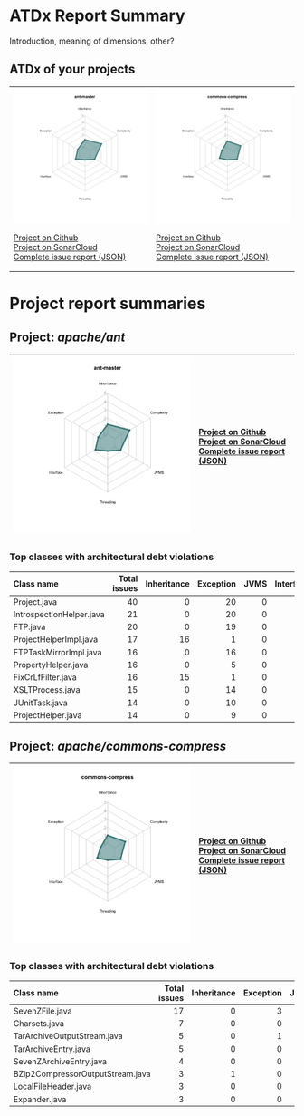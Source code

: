 
# ATDx Report Summary

Introduction, meaning of dimensions, other?

## ATDx of your projects
|||
|-|-|
|<img src="https://github.com/robertoverdecchia/ATDx_report_sandbox/blob/master/plots/ant-master.jpg"/> <p style="text-align:left">[Project on Github](https://github.com/apache/ant) <br> [Project on SonarCloud ](https://sonarcloud.io/dashboard?id=ant-master) <br> [Complete issue report (JSON)](https://github.com/robertoverdecchia/ATDx_report_sandbox/blob/master/jsons/ant-master.json)</p>|<img src="https://github.com/robertoverdecchia/ATDx_report_sandbox/blob/master/plots/commons-compress.jpg"/> <p style="text-align:left">[Project on Github](https://github.com/apache/commons-compress) <br> [Project on SonarCloud ](https://sonarcloud.io/dashboard?id=commons-compress) <br> [Complete issue report (JSON)](https://github.com/robertoverdecchia/ATDx_report_sandbox/blob/master/jsons/commons-compress.json)</p>
# Project report summaries
## Project: _apache/ant_
|<img src="https://github.com/robertoverdecchia/ATDx_report_sandbox/blob/master/plots/ant-master.jpg"/>|<p style="text-align:left">[Project on Github](https://github.com/apache/ant) <br> [Project on SonarCloud ](https://sonarcloud.io/dashboard?id=ant-master) <br> [Complete issue report (JSON)](https://github.com/robertoverdecchia/ATDx_report_sandbox/blob/master/jsons/ant-master.json)</p>
|-|-|
### Top classes with architectural debt violations
| Class name               |   Total issues |   Inheritance |   Exception |   JVMS |   Interface |   Threading |   Complexity | Fully qualified name                                                       |
|:-------------------------|---------------:|--------------:|------------:|-------:|------------:|------------:|-------------:|:---------------------------------------------------------------------------|
| Project.java             |             40 |             0 |          20 |      0 |          20 |           0 |            0 | src/main/org/apache/tools/ant/Project.java                                 |
| IntrospectionHelper.java |             21 |             0 |          20 |      0 |           1 |           0 |            0 | src/main/org/apache/tools/ant/IntrospectionHelper.java                     |
| FTP.java                 |             20 |             0 |          19 |      0 |           1 |           0 |            0 | src/main/org/apache/tools/ant/taskdefs/optional/net/FTP.java               |
| ProjectHelperImpl.java   |             17 |            16 |           1 |      0 |           0 |           0 |            0 | src/main/org/apache/tools/ant/helper/ProjectHelperImpl.java                |
| FTPTaskMirrorImpl.java   |             16 |             0 |          16 |      0 |           0 |           0 |            0 | src/main/org/apache/tools/ant/taskdefs/optional/net/FTPTaskMirrorImpl.java |
| PropertyHelper.java      |             16 |             0 |           5 |      0 |          11 |           0 |            0 | src/main/org/apache/tools/ant/PropertyHelper.java                          |
| FixCrLfFilter.java       |             16 |            15 |           1 |      0 |           0 |           0 |            0 | src/main/org/apache/tools/ant/filters/FixCrLfFilter.java                   |
| XSLTProcess.java         |             15 |             0 |          14 |      0 |           1 |           0 |            0 | src/main/org/apache/tools/ant/taskdefs/XSLTProcess.java                    |
| JUnitTask.java           |             14 |             0 |          10 |      0 |           4 |           0 |            0 | src/main/org/apache/tools/ant/taskdefs/optional/junit/JUnitTask.java       |
| ProjectHelper.java       |             14 |             0 |           9 |      0 |           5 |           0 |            0 | src/main/org/apache/tools/ant/ProjectHelper.java                           |

## Project: _apache/commons-compress_
|<img src="https://github.com/robertoverdecchia/ATDx_report_sandbox/blob/master/plots/commons-compress.jpg"/>|<p style="text-align:left">[Project on Github](https://github.com/apache/commons-compress) <br> [Project on SonarCloud ](https://sonarcloud.io/dashboard?id=commons-compress) <br> [Complete issue report (JSON)](https://github.com/robertoverdecchia/ATDx_report_sandbox/blob/master/jsons/commons-compress.json)</p>
|-|-|
### Top classes with architectural debt violations
| Class name                       |   Total issues |   Inheritance |   Exception |   JVMS |   Interface |   Threading |   Complexity | Fully qualified name                                                                         |
|:---------------------------------|---------------:|--------------:|------------:|-------:|------------:|------------:|-------------:|:---------------------------------------------------------------------------------------------|
| SevenZFile.java                  |             17 |             0 |           3 |      0 |           3 |           0 |           11 | src/main/java/org/apache/commons/compress/archivers/sevenz/SevenZFile.java                   |
| Charsets.java                    |              7 |             0 |           0 |      0 |           7 |           0 |            0 | src/main/java/org/apache/commons/compress/utils/Charsets.java                                |
| TarArchiveOutputStream.java      |              5 |             0 |           1 |      0 |           4 |           0 |            0 | src/main/java/org/apache/commons/compress/archivers/tar/TarArchiveOutputStream.java          |
| TarArchiveEntry.java             |              5 |             0 |           0 |      0 |           2 |           0 |            3 | src/main/java/org/apache/commons/compress/archivers/tar/TarArchiveEntry.java                 |
| SevenZArchiveEntry.java          |              4 |             0 |           0 |      0 |           4 |           0 |            0 | src/main/java/org/apache/commons/compress/archivers/sevenz/SevenZArchiveEntry.java           |
| BZip2CompressorOutputStream.java |              3 |             1 |           0 |      0 |           0 |           0 |            2 | src/main/java/org/apache/commons/compress/compressors/bzip2/BZip2CompressorOutputStream.java |
| LocalFileHeader.java             |              3 |             0 |           0 |      0 |           3 |           0 |            0 | src/main/java/org/apache/commons/compress/archivers/arj/LocalFileHeader.java                 |
| Expander.java                    |              3 |             0 |           0 |      0 |           3 |           0 |            0 | src/main/java/org/apache/commons/compress/archivers/examples/Expander.java                   |

